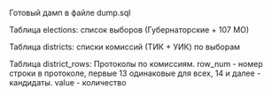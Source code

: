 Готовый дамп в файле dump.sql

Таблица elections: 
список выборов (Губернаторские + 107 МО)

Таблица districts:
списки комиссий (ТИК + УИК) по выборам

Таблица district_rows:
Протоколы по комиссиям.
row_num - номер строки в протоколе, первые 13 одинаковые для всех, 
14 и далее - кандидаты.
value - количество

